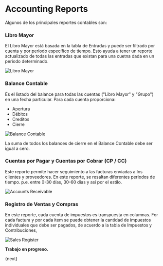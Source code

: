 <!-- add-breadcrumbs -->
# Accounting Reports

<!---
WORK IN PROGRESS
-->

Algunos de los principales reportes contables son:

### Libro Mayor

El Libro Mayor está basada en la tabla de Entradas y puede ser filtrado por
cuenta y por periodo específico de tiempo. Esto ayuda a tener un reporte
actualizado de todas las entradas que existan para una cuetna dada en un 
periodo determinado. 

<img alt="Libro Mayor" class="screenshot"
    src="/docs/assets/img/accounts/general-ledger.png">

### Balance Contable

Es el listado del balance para todas las cuentas ("Libro Mayor" y "Grupo")
en una fecha particular. Para cada cuenta proporciona:

  * Apertura
  * Débitos
  * Creditos
  * Cierre

<img alt="Balance Contable" class="screenshot" src="/docs/assets/img/accounts/trial-balance.png">

La suma de todos los balances de cierre en el Balance Contable debe ser igual a cero.

### Cuentas por Pagar y Cuentas por Cobrar (CP / CC)

Este reporte permite hacer seguimiento a las facturas enviadas a los clientes y proveedores. En este 
reporte, se resaltan diferentes periodos de tiempo. p.e. entre 0-30 días, 30-60 días y así por el estilo.

<img alt="Accounts Receivable" class="screenshot" src="/docs/assets/img/accounts/accounts-receivable.png">

### Registro de Ventas y Compras

En este reporte, cada cuenta de impuestos es transpuesta en columnas. For cada factura y por cada item
se puede obtener la cantidad de impuestos individuales que debe ser pagados, de acuerdo a la
tabla de Impuestos y Contribuciones,

<img alt="Sales Register" class="screenshot" src="/docs/assets/img/accounts/sales-register.png">

**Trabajo en progreso.**

{next}
